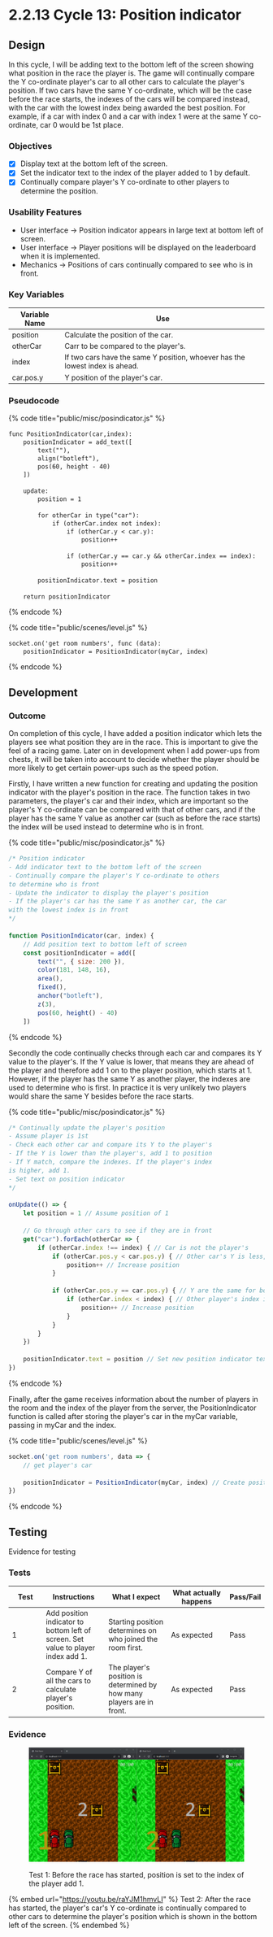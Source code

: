 # 2.2.13 Cycle 13: Position indicator

## Design

In this cycle, I will be adding text to the bottom left of the screen showing what position in the race the player is. The game will continually compare the Y co-ordinate player's car to all other cars to calculate the player's position. If two cars have the same Y co-ordinate, which will be the case before the race starts, the indexes of the cars will be compared instead, with the car with the lowest index being awarded the best position. For example, if a car with index 0 and a car with index 1 were at the same Y co-ordinate, car 0 would be 1st place.

### Objectives

* [x] Display text at the bottom left of the screen.
* [x] Set the indicator text to the index of the player added to 1 by default.
* [x] Continually compare player's Y co-ordinate to other players to determine the position.

### Usability Features

* User interface -> Position indicator appears in large text at bottom left of screen.
* User interface -> Player positions will be displayed on the leaderboard when it is implemented.
* Mechanics -> Positions of cars continually compared to see who is in front.

### Key Variables

| Variable Name | Use                                                                          |
| ------------- | ---------------------------------------------------------------------------- |
| position      | Calculate the position of the car.                                           |
| otherCar      | Carr to be compared to the player's.                                         |
| index         | If two cars have the same Y position, whoever has the lowest index is ahead. |
| car.pos.y     | Y position of the player's car.                                              |

### Pseudocode

{% code title="public/misc/posindicator.js" %}
```
func PositionIndicator(car,index):
    positionIndicator = add_text([
        text(""),
        align("botleft"),
        pos(60, height - 40)
    ])
    
    update:
        position = 1
        
        for otherCar in type("car"):
            if (otherCar.index not index):
                if (otherCar.y < car.y):
                    position++
                    
                if (otherCar.y == car.y && otherCar.index == index):
                    position++
                    
        positionIndicator.text = position
        
    return positionIndicator
```
{% endcode %}

{% code title="public/scenes/level.js" %}
```
socket.on('get room numbers', func (data):
    positionIndicator = PositionIndicator(myCar, index)
```
{% endcode %}

## Development

### Outcome

On completion of this cycle, I have added a position indicator which lets the players see what position they are in the race. This is important to give the feel of a racing game. Later on in development when I add power-ups from chests, it will be taken into account to decide whether the player should be more likely to get certain power-ups such as the speed potion.

Firstly, I have written a new function for creating and updating the position indicator with the player's position in the race. The function takes in two parameters, the player's car and their index, which are important so the player's Y co-ordinate can be compared with that of other cars, and if the player has the same Y value as another car (such as before the race starts) the index will be used instead to determine who is in front.

{% code title="public/misc/posindicator.js" %}
```javascript
/* Position indicator
- Add indicator text to the bottom left of the screen
- Continually compare the player's Y co-ordinate to others
to determine who is front
- Update the indicator to display the player's position
- If the player's car has the same Y as another car, the car 
with the lowest index is in front
*/

function PositionIndicator(car, index) {
    // Add position text to bottom left of screen
    const positionIndicator = add([
        text("", { size: 200 }),
        color(181, 148, 16),
        area(),
        fixed(),
        anchor("botleft"),
        z(3),
        pos(60, height() - 40)
    ])
```
{% endcode %}

Secondly the code continually checks through each car and compares its Y value to the player's. If the Y value is lower, that means they are ahead of the player and therefore add 1 on to the player position, which starts at 1. However, if the player has the same Y as another player, the indexes are used to determine who is first. In practice it is very unlikely two players would share the same Y besides before the race starts.

{% code title="public/misc/posindicator.js" %}
```javascript
/* Continually update the player's position
- Assume player is 1st
- Check each other car and compare its Y to the player's
- If the Y is lower than the player's, add 1 to position
- If Y match, compare the indexes. If the player's index
is higher, add 1.
- Set text on position indicator
*/

onUpdate(() => {
    let position = 1 // Assume position of 1

    // Go through other cars to see if they are in front
    get("car").forEach(otherCar => {
        if (otherCar.index !== index) { // Car is not the player's
            if (otherCar.pos.y < car.pos.y) { // Other car's Y is less, meaning they are ahead
                position++ // Increase position
            }

            if (otherCar.pos.y == car.pos.y) { // Y are the same for both cars
                if (otherCar.index < index) { // Other player's index is less than players
                    position++ // Increase position
                }
            }
        }
    })

    positionIndicator.text = position // Set new position indicator text
})
```
{% endcode %}

Finally, after the game receives information about the number of players in the room and the index of the player from the server, the PositionIndicator function is called after storing the player's car in the myCar variable, passing in myCar and the index.

{% code title="public/scenes/level.js" %}
```javascript
socket.on('get room numbers', data => {
    // get player's car

    positionIndicator = PositionIndicator(myCar, index) // Create position indicator
})
```
{% endcode %}

## Testing

Evidence for testing

### Tests

<table><thead><tr><th width="95">Test</th><th width="158">Instructions</th><th width="171">What I expect</th><th width="174">What actually happens</th><th>Pass/Fail</th></tr></thead><tbody><tr><td>1</td><td>Add position indicator to bottom left of screen. Set value to player index add 1.</td><td>Starting position determines on who joined the room first.</td><td>As expected</td><td>Pass</td></tr><tr><td>2</td><td>Compare Y of all the cars to calculate player's position.</td><td>The player's position is determined by how many players are in front.</td><td>As expected</td><td>Pass</td></tr></tbody></table>

### Evidence

<figure><img src="../.gitbook/assets/image (56).png" alt=""><figcaption><p>Test 1: Before the race has started, position is set to the index of the player add 1.</p></figcaption></figure>

{% embed url="https://youtu.be/raYJM1hmvLI" %}
Test 2: After the race has started, the player's car's Y co-ordinate is continually compared to other cars to determine the player's position which is shown in the bottom left of the screen.
{% endembed %}
